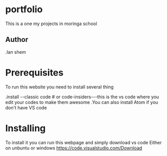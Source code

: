 # portfolio
This is a one my projects in moringa school

## Author
.Ian shem

# Prerequisites
To run this website you need to install several thing

.install --classic code # or code-insiders---this is the vs code where you edit your codes to make them awesome
.You can also install Atom if you don't have VS code

# Installing
 To install it you can run this webpage and simply download vs code 
 Either on unbuntu or windows
 https://code.visualstudio.com/Download
 
